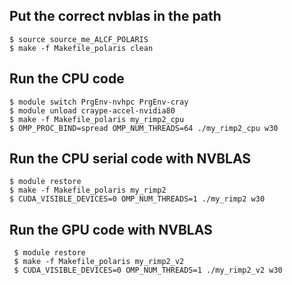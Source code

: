 
 ## Put the correct nvblas in the path

 ```
 $ source source_me_ALCF_POLARIS
 $ make -f Makefile_polaris clean
 ```

 ## Run the CPU code

 ```
 $ module switch PrgEnv-nvhpc PrgEnv-cray
 $ module unload craype-accel-nvidia80
 $ make -f Makefile_polaris my_rimp2_cpu
 $ OMP_PROC_BIND=spread OMP_NUM_THREADS=64 ./my_rimp2_cpu w30
 ```

 ## Run the CPU serial code with NVBLAS

 ```
 $ module restore
 $ make -f Makefile_polaris my_rimp2
 $ CUDA_VISIBLE_DEVICES=0 OMP_NUM_THREADS=1 ./my_rimp2 w30
 ```

 ## Run the GPU code with NVBLAS

```
 $ module restore
 $ make -f Makefile_polaris my_rimp2_v2
 $ CUDA_VISIBLE_DEVICES=0 OMP_NUM_THREADS=1 ./my_rimp2_v2 w30
```